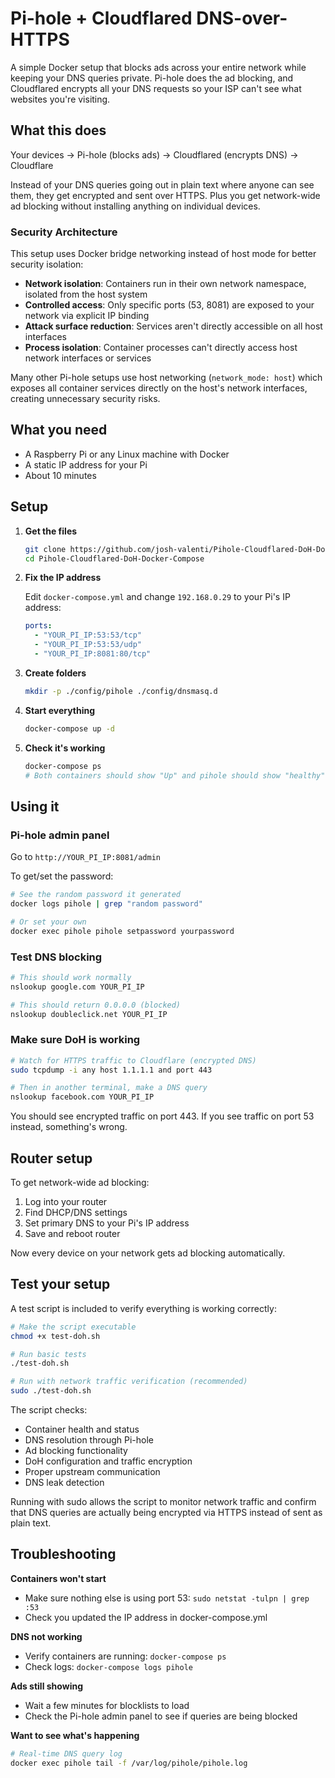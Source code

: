 # Pi-hole + Cloudflared DNS-over-HTTPS

A simple Docker setup that blocks ads across your entire network while keeping your DNS queries private. Pi-hole does the ad blocking, and Cloudflared encrypts all your DNS requests so your ISP can't see what websites you're visiting.

## What this does

Your devices → Pi-hole (blocks ads) → Cloudflared (encrypts DNS) → Cloudflare

Instead of your DNS queries going out in plain text where anyone can see them, they get encrypted and sent over HTTPS. Plus you get network-wide ad blocking without installing anything on individual devices.

### Security Architecture

This setup uses Docker bridge networking instead of host mode for better security isolation:

- **Network isolation**: Containers run in their own network namespace, isolated from the host system
- **Controlled access**: Only specific ports (53, 8081) are exposed to your network via explicit IP binding
- **Attack surface reduction**: Services aren't directly accessible on all host interfaces
- **Process isolation**: Container processes can't directly access host network interfaces or services

Many other Pi-hole setups use host networking (`network_mode: host`) which exposes all container services directly on the host's network interfaces, creating unnecessary security risks.

## What you need

- A Raspberry Pi or any Linux machine with Docker
- A static IP address for your Pi
- About 10 minutes

## Setup

1. **Get the files**
   ```bash
   git clone https://github.com/josh-valenti/Pihole-Cloudflared-DoH-Docker-Compose.git
   cd Pihole-Cloudflared-DoH-Docker-Compose
   ```

2. **Fix the IP address**
   
   Edit `docker-compose.yml` and change `192.168.0.29` to your Pi's IP address:
   ```yaml
   ports:
     - "YOUR_PI_IP:53:53/tcp"
     - "YOUR_PI_IP:53:53/udp"
     - "YOUR_PI_IP:8081:80/tcp"
   ```

3. **Create folders**
   ```bash
   mkdir -p ./config/pihole ./config/dnsmasq.d
   ```

4. **Start everything**
   ```bash
   docker-compose up -d
   ```

5. **Check it's working**
   ```bash
   docker-compose ps
   # Both containers should show "Up" and pihole should show "healthy"
   ```

## Using it

### Pi-hole admin panel
Go to `http://YOUR_PI_IP:8081/admin`

To get/set the password:
```bash
# See the random password it generated
docker logs pihole | grep "random password"

# Or set your own
docker exec pihole pihole setpassword yourpassword
```

### Test DNS blocking
```bash
# This should work normally
nslookup google.com YOUR_PI_IP

# This should return 0.0.0.0 (blocked)
nslookup doubleclick.net YOUR_PI_IP
```

### Make sure DoH is working
```bash
# Watch for HTTPS traffic to Cloudflare (encrypted DNS)
sudo tcpdump -i any host 1.1.1.1 and port 443

# Then in another terminal, make a DNS query
nslookup facebook.com YOUR_PI_IP
```

You should see encrypted traffic on port 443. If you see traffic on port 53 instead, something's wrong.

## Router setup

To get network-wide ad blocking:

1. Log into your router
2. Find DHCP/DNS settings
3. Set primary DNS to your Pi's IP address
4. Save and reboot router

Now every device on your network gets ad blocking automatically.

## Test your setup

A test script is included to verify everything is working correctly:

```bash
# Make the script executable
chmod +x test-doh.sh

# Run basic tests
./test-doh.sh

# Run with network traffic verification (recommended)
sudo ./test-doh.sh
```

The script checks:
- Container health and status
- DNS resolution through Pi-hole
- Ad blocking functionality
- DoH configuration and traffic encryption
- Proper upstream communication
- DNS leak detection

Running with sudo allows the script to monitor network traffic and confirm that DNS queries are actually being encrypted via HTTPS instead of sent as plain text.

## Troubleshooting

**Containers won't start**
- Make sure nothing else is using port 53: `sudo netstat -tulpn | grep :53`
- Check you updated the IP address in docker-compose.yml

**DNS not working**
- Verify containers are running: `docker-compose ps`
- Check logs: `docker-compose logs pihole`

**Ads still showing**
- Wait a few minutes for blocklists to load
- Check the Pi-hole admin panel to see if queries are being blocked

**Want to see what's happening**
```bash
# Real-time DNS query log
docker exec pihole tail -f /var/log/pihole/pihole.log
```
